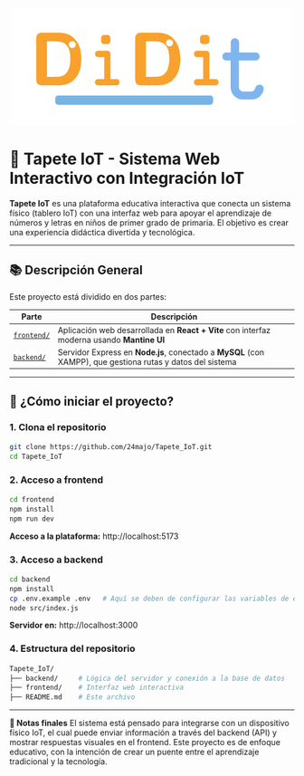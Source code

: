 ![Logo](/tapeteiot/src/images/logoLetras.png)

# 🧩 Tapete IoT - Sistema Web Interactivo con Integración IoT

**Tapete IoT** es una plataforma educativa interactiva que conecta un sistema físico (tablero IoT) con una interfaz web para apoyar el aprendizaje de números y letras en niños de primer grado de primaria. El objetivo es crear una experiencia didáctica divertida y tecnológica.

---

## 📚 Descripción General

Este proyecto está dividido en dos partes:

| Parte     | Descripción |
|-----------|-------------|
| [`frontend/`](./frontend) | Aplicación web desarrollada en **React + Vite** con interfaz moderna usando **Mantine UI** |
| [`backend/`](./backend)   | Servidor Express en **Node.js**, conectado a **MySQL** (con XAMPP), que gestiona rutas y datos del sistema |

---

## 🚀 ¿Cómo iniciar el proyecto?

### 1. Clona el repositorio
```bash
git clone https://github.com/24majo/Tapete_IoT.git
cd Tapete_IoT
```

### 2. Acceso a frontend
```bash
cd frontend
npm install
npm run dev
```
**Acceso a la plataforma:** http://localhost:5173

### 3. Acceso a backend
```bash
cd backend
npm install
cp .env.example .env   # Aquí se deben de configurar las variables de entorno con las credenciales
node src/index.js
```
**Servidor en:** http://localhost:3000

### 4. Estructura del repositorio
```bash
Tapete_IoT/
├── backend/     # Lógica del servidor y conexión a la base de datos
├── frontend/    # Interfaz web interactiva
├── README.md    # Este archivo
```
---
**📌 Notas finales**
El sistema está pensado para integrarse con un dispositivo físico IoT, el cual puede enviar información a través del backend (API) y mostrar respuestas visuales en el frontend.
Este proyecto es de enfoque educativo, con la intención de crear un puente entre el aprendizaje tradicional y la tecnología.
